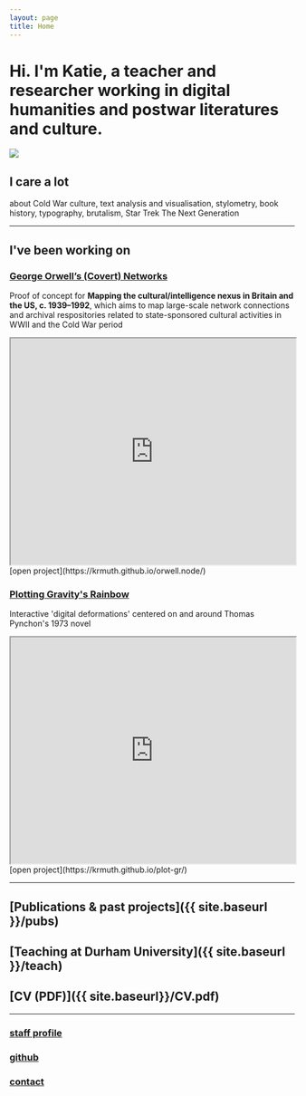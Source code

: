 ```yaml
---
layout: page
title: Home
---  
```

# Hi. I'm Katie, a teacher and researcher working in digital humanities and postwar literatures and culture.

<div class="img-crop">
  <img src="{{ site.baseurl }}/assets/avatar.jpg"/>
</div>

## I care a lot 
about Cold War culture, text analysis and visualisation, stylometry, book history, typography, brutalism, Star Trek The Next Generation

*** 

## I've been working on 

### [George Orwell’s (Covert) Networks](https://krmuth.github.io/orwell.node/)  
Proof of concept for **Mapping the cultural/intelligence nexus in Britain and the US, c. 1939–1992**, which aims to map large-scale network connections and archival respositories related to state-sponsored cultural activities in WWII and the Cold War period
<iframe width="100%" height="400" src="https://krmuth.github.io/orwell.node/visualisations/orwell/"></iframe>
[open project](https://krmuth.github.io/orwell.node/)


### [Plotting Gravity's Rainbow](https://krmuth.github.io/plot-gr/)  
Interactive 'digital deformations' centered on and around Thomas Pynchon's 1973 novel
<iframe width="100%" height="400" src="https://krmuth.github.io/plot-gr/"></iframe>
[open project](https://krmuth.github.io/plot-gr/)


***


## [Publications & past projects]({{ site.baseurl }}/pubs)

## [Teaching at Durham University]({{ site.baseurl }}/teach)

## [CV (PDF)]({{ site.baseurl}}/CV.pdf)

***

### [staff profile](https://www.durham.ac.uk/staff/katie-muth/)
### [github](https://github.com/krmuth)
### [contact](https://www.dur.ac.uk/contactperson/?lid=19655)
